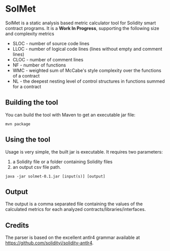 # SolMet

SolMet is a static analysis based metric calculator tool for Solidity smart contract programs.
It is a **Work In Progress**, supporting the following size and complexity metrics
* SLOC - number of source code lines
* LLOC - number of logical code lines (lines without empty and comment lines)
* CLOC - number of comment lines
* NF - number of functions
* WMC - weighted sum of McCabe's style complexity over the functions of a contract
* NL - the deepest nesting level of control structures in functions summed for a contract

## Building the tool

You can build the tool with Maven to get an executable jar file:

```
mvn package
```

## Using the tool

Usage is very simple, the built jar is executable.
It requires two parameters:
 1) a Solidity file or a folder containing Solidity files
 2) an output csv file path.
 
```
java -jar solmet-0.1.jar [input(s)] [output]
```

## Output

The output is a comma separated file containing the values of the calculated metrics for each analyzed contracts/libraries/interfaces.

## Credits

The parser is based on the excellent antlr4 grammar available at https://github.com/solidityj/solidity-antlr4.
